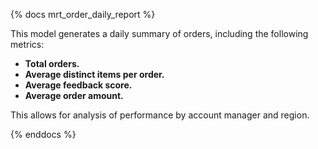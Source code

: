 {% docs mrt_order_daily_report %}

This model generates a daily summary of orders, including the following metrics:
- **Total orders.**
- **Average distinct items per order.** 
- **Average feedback score.**
- **Average order amount.**

This allows for analysis of performance by account manager and region.

{% enddocs %}
